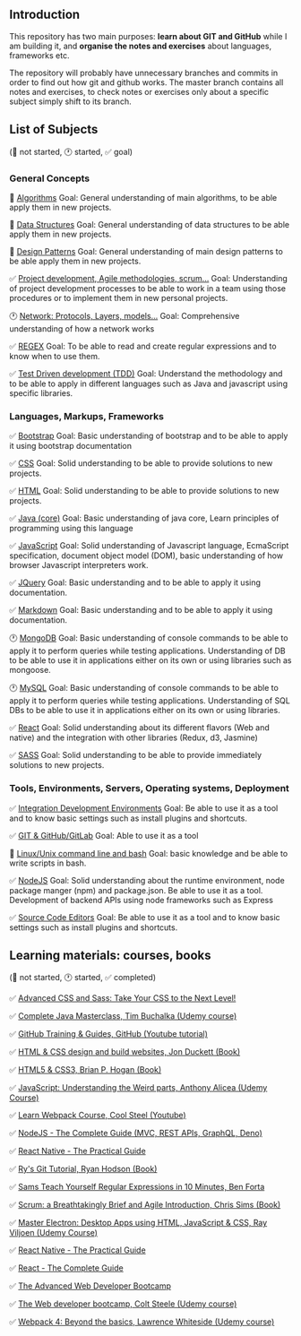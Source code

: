 ## Introduction

This repository has two main purposes: **learn about GIT and GitHub** while I am building it, and **organise the notes and exercises** about languages, frameworks etc.

The repository will probably have unnecessary branches and commits in order to find out how git and github works. The master branch contains all notes and exercises, to check notes or exercises only about a specific subject simply shift to its branch.

## List of Subjects <!--Future: If a new subject is added remember update MD template-->

(:black_square_button: not started, :clock1: started, :white_check_mark: goal)

### General Concepts

:black_square_button: [Algorithms](subjects/algorithms.md) Goal: General understanding of main algorithms, to be able apply them in new projects.

:black_square_button: [Data Structures](subjects/data-structures.md) Goal: General understanding of data structures to be able apply them in new projects.

:black_square_button: [Design Patterns](subjects/design-patterns.md) Goal: General understanding of main design patterns to be able apply them in new projects.

:white_check_mark: [Project development, Agile methodologies, scrum...](subjects/project-development.md) Goal: Understanding of project development processes to be able to work in a team using those procedures or to implement them in new personal projects.

:clock1: [Network: Protocols, Layers, models...](subjects/network.md) Goal: Comprehensive understanding of how a network works

:white_check_mark: [REGEX](subjects/regex.md) Goal: To be able to read and create regular expressions and to know when to use them.

:white_check_mark: [Test Driven development (TDD)](subjects/tdd.md) Goal: Understand the methodology and to be able to apply in different languages such as Java and javascript using specific libraries.

### Languages, Markups, Frameworks

:white_check_mark: [Bootstrap](subjects/bootstrap.md) Goal: Basic understanding of bootstrap and to be able to apply it using bootstrap documentation

:white_check_mark: [CSS](subjects/css.md) Goal: Solid understanding to be able to provide solutions to new projects.

:white_check_mark: [HTML](subjects/html.md) Goal: Solid understanding to be able to provide solutions to new projects.

:white_check_mark: [Java (core)](subjects/java%28core%29.md) Goal: Basic understanding of java core, Learn principles of programming using this language

:white_check_mark: [JavaScript](subjects/javascript.md) Goal: Solid understanding of Javascript language, EcmaScript specification, document object model (DOM), basic understanding of how browser Javascript interpreters work.

:white_check_mark: [JQuery](subjects/jquery.md) Goal: Basic understanding and to be able to apply it using documentation.

:white_check_mark: [Markdown](subjects/markdown.md) Goal: Basic understanding and to be able to apply it using documentation.

:clock1: [MongoDB](subjects/mongodb.md) Goal: Basic understanding of console commands to be able to apply it to perform queries while testing applications. Understanding of DB to be able to use it in applications either on its own or using libraries such as mongoose.

:clock1: [MySQL](subjects/mysql.md) Goal: Basic understanding of console commands to be able to apply it to perform queries while testing applications. Understanding of SQL DBs to be able to use it in applications either on its own or using libraries.

:white_check_mark: [React](subjects/react.md) Goal: Solid understanding about its different flavors (Web and native) and the integration with other libraries (Redux, d3, Jasmine)

:white_check_mark: [SASS](subjects/sass.md) Goal: Solid understanding to be able to provide immediately solutions to new projects.

### Tools, Environments, Servers, Operating systems, Deployment

:white_check_mark: [Integration Development Environments](subjects/ide.md) Goal: Be able to use it as a tool and to know basic settings such as install plugins and shortcuts.

:white_check_mark: [GIT & GitHub/GitLab](subjects/git.md) Goal: Able to use it as a tool

:black_square_button: [Linux/Unix command line and bash](subjects/bash.md) Goal: basic knowledge and be able to write scripts in bash.

:white_check_mark: [NodeJS](subjects/nodejs.md) Goal: Solid understanding about the runtime environment, node package manger (npm) and package.json. Be able to use it as a tool. Development of backend APIs using node frameworks such as Express

:white_check_mark: [Source Code Editors](subjects/source-code-editors.md) Goal: Be able to use it as a tool and to know basic settings such as install plugins and shortcuts.

## Learning materials: courses, books <!--Future: If a new material is included use the MD template to include it-->

(:black_square_button: not started, :clock1: started, :white_check_mark: completed)

:white_check_mark: [Advanced CSS and Sass: Take Your CSS to the Next Level!](advanced-css-and-sass/acas.md)

:white_check_mark: [Complete Java Masterclass, Tim Buchalka (Udemy course)](complete-java-masterclass/cjm.md)

:white_check_mark: [GitHub Training & Guides, GitHub (Youtube tutorial)](https://www.youtube.com/channel/UCP7RrmoueENv9TZts3HXXtw)

:white_check_mark: [HTML & CSS design and build websites, Jon Duckett (Book)](html-and-css-design-and-build-websites/hcdbw.md)

:white_check_mark: [HTML5 & CSS3, Brian P. Hogan (Book)](html-and-css3/hc.md)

:white_check_mark: [JavaScript: Understanding the Weird parts, Anthony Alicea (Udemy Course)](javascript-understanding-the-weird-parts/jutwp.md)

:white_check_mark: [Learn Webpack Course, Cool Steel (Youtube)](https://www.youtube.com/playlist?list=PLblA84xge2_zwxh3XJqy6UVxS60YdusY8)

:white_check_mark: [NodeJS - The Complete Guide (MVC, REST APIs, GraphQL, Deno)](nodejs_the_complete_guide/ntcg.md)

:white_check_mark: [React Native - The Practical Guide](react_native_the_practical_guide/rntpg.md)

:white_check_mark: [Ry's Git Tutorial, Ryan Hodson (Book)](rys-git-tutorial/rgt.md)

:white_check_mark: [Sams Teach Yourself Regular Expressions in 10 Minutes, Ben Forta](sams-teach-yourself-regular-expressions-in-10-minutes/styrem.md)

:white_check_mark: [Scrum: a Breathtakingly Brief and Agile Introduction, Chris Sims (Book)](scrum-a-breathtakingly-brief-and-agile-introduction/sbbai.md)

:white_check_mark: [Master Electron: Desktop Apps using HTML, JavaScript & CSS, Ray Viljoen (Udemy Course) ](master_electron_desktop_apps_using_html_javascript_and_css/medauhjac.md)

:white_check_mark: [React Native - The Practical Guide](react_native_the_practical_guide/rntpg.md)

:white_check_mark: [React - The Complete Guide](react_the_complete_guide/rtcg.md)

:white_check_mark: [The Advanced Web Developer Bootcamp](the-advanced-web-developer-bootcamp/tawdb.md)

:white_check_mark: [The Web developer bootcamp, Colt Steele (Udemy course)](the-web-developer-bootcamp/twdb.md)

:white_check_mark: [Webpack 4: Beyond the basics, Lawrence Whiteside (Udemy course)](webpack4_beyond_the_basics/wbtb.md)
